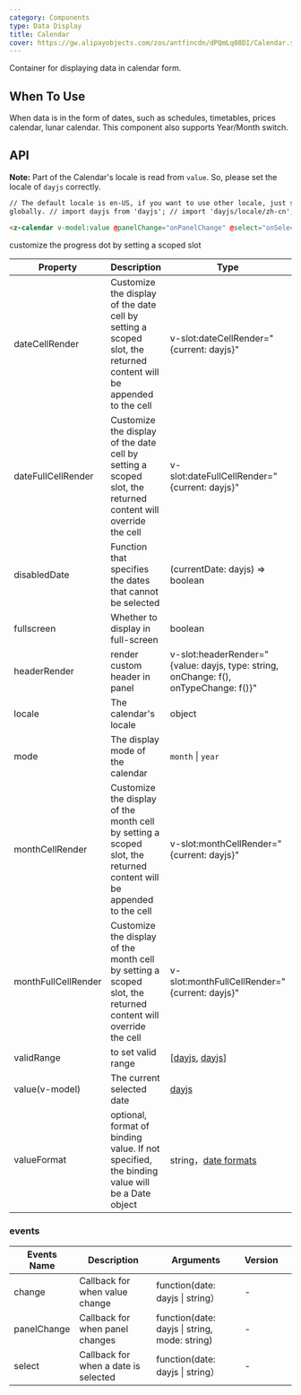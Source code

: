 ```yaml
---
category: Components
type: Data Display
title: Calendar
cover: https://gw.alipayobjects.com/zos/antfincdn/dPQmLq08DI/Calendar.svg
---
```


Container for displaying data in calendar form.

## When To Use

When data is in the form of dates, such as schedules, timetables, prices calendar, lunar calendar. This component also supports Year/Month switch.

## API

**Note:** Part of the Calendar's locale is read from `value`. So, please set the locale of `dayjs` correctly.

```html
// The default locale is en-US, if you want to use other locale, just set locale in entry file
globally. // import dayjs from 'dayjs'; // import 'dayjs/locale/zh-cn'; // dayjs.locale('zh-cn');

<z-calendar v-model:value @panelChange="onPanelChange" @select="onSelect"></z-calendar>
```

customize the progress dot by setting a scoped slot

| Property | Description | Type | Default | Version |
| --- | --- | --- | --- | --- |
| dateCellRender | Customize the display of the date cell by setting a scoped slot, the returned content will be appended to the cell | v-slot:dateCellRender="{current: dayjs}" | - |  |
| dateFullCellRender | Customize the display of the date cell by setting a scoped slot, the returned content will override the cell | v-slot:dateFullCellRender="{current: dayjs}" | - |  |
| disabledDate | Function that specifies the dates that cannot be selected | (currentDate: dayjs) => boolean | - |  |
| fullscreen | Whether to display in full-screen | boolean | `true` |  |
| headerRender | render custom header in panel | v-slot:headerRender="{value: dayjs, type: string, onChange: f(), onTypeChange: f()}" | - | 1.5.0 |
| locale | The calendar's locale | object | [default](https://github.com/vueComponent/ant-design-vue/blob/main/components/date-picker/locale/example.json) |  |
| mode | The display mode of the calendar | `month` \| `year` | `month` |  |
| monthCellRender | Customize the display of the month cell by setting a scoped slot, the returned content will be appended to the cell | v-slot:monthCellRender="{current: dayjs}" | - |  |
| monthFullCellRender | Customize the display of the month cell by setting a scoped slot, the returned content will override the cell | v-slot:monthFullCellRender="{current: dayjs}" | - |  |
| validRange | to set valid range | \[[dayjs](https://day.js.org/), [dayjs](https://day.js.org/)] | - |  |
| value(v-model) | The current selected date | [dayjs](https://day.js.org/) | current date |  |
| valueFormat | optional, format of binding value. If not specified, the binding value will be a Date object | string，[date formats](https://day.js.org/docs/en/display/format) | - |  |

### events

| Events Name | Description | Arguments | Version |  |
| --- | --- | --- | --- | --- |
| change | Callback for when value change | function(date: dayjs \| string） | - |  |
| panelChange | Callback for when panel changes | function(date: dayjs \| string, mode: string) | - |  |
| select | Callback for when a date is selected | function(date: dayjs \| string） | - |  |
